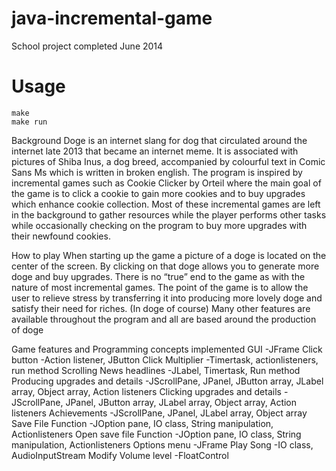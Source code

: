 # java-incremental-game
School project completed June 2014

# Usage
```
make
make run
```

Background
Doge is an internet slang for dog that circulated around the internet late 2013 that became an internet meme. 
It is associated with pictures of Shiba Inus, a dog breed, accompanied by colourful text in Comic Sans Ms which is 
written in broken english. 
The program is inspired by incremental games such as Cookie Clicker by Orteil where the main goal of the 
game is to click a cookie to gain more cookies and to buy upgrades which enhance cookie collection. Most of these 
incremental games are left in the background to gather resources while the player performs other tasks while 
occasionally checking on the program to buy more upgrades with their newfound cookies.

How to play
When starting up the game a picture of a doge is located on the center of the screen. 
By clicking on that doge allows you to generate more doge and buy upgrades. There is no “true” end
to the game as with the nature of most incremental games. The point of the game is to allow the user
to relieve stress by transferring it into producing more lovely doge and satisfy their need for riches. 
(In doge of course) Many other features are available throughout the program and all are based around the production of doge

Game features and Programming concepts implemented
GUI
-JFrame
Click button
-Action listener, JButton
Click Multiplier
-Timertask, actionlisteners, run method
Scrolling News headlines
-JLabel, Timertask, Run method
Producing upgrades and details
-JScrollPane, JPanel, JButton array, JLabel array, Object array, Action listeners
Clicking upgrades and details
-JScrollPane, JPanel, JButton array, JLabel array, Object array, Action listeners
Achievements
-JScrollPane, JPanel, JLabel array, Object array
Save File Function
-JOption pane, IO class, String manipulation, Actionlisteners
Open save file Function
-JOption pane, IO class, String manipulation, Actionlisteners
Options menu
-JFrame
Play Song
-IO class, AudioInputStream
Modify Volume level
-FloatControl

